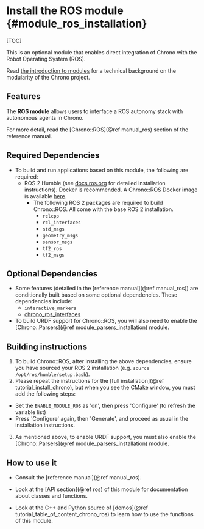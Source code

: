 # Install the ROS module {#module_ros_installation}

[TOC]

This is an optional module that enables direct integration of Chrono with the Robot Operating System (ROS).

Read [the introduction to modules](modularity.html) for a technical background on the modularity of the Chrono project.

## Features

The **ROS module** allows users to interface a ROS autonomy stack with autonomous agents in Chrono.

For more detail, read the [Chrono::ROS](@ref manual_ros) section of the reference manual.

## Required Dependencies

- To build and run applications based on this module, the following are required:
  - ROS 2 Humble (see [docs.ros.org](https://docs.ros.org/en/humble/Installation.html) for detailed installation instructions). Docker is recommended. A Chrono::ROS Docker image is available [here](https://hub.docker.com/r/uwsbel/projectchrono).
    - The following ROS 2 packages are required to build Chrono::ROS. All come with the base ROS 2 installation.
      - `rclcpp`
      - `rcl_interfaces`
      - `std_msgs`
      - `geometry_msgs`
      - `sensor_msgs`
      - `tf2_ros`
      - `tf2_msgs`

## Optional Dependencies

  - Some features (detailed in the [reference manual](@ref manual_ros)) are conditionally built based on some optional dependencies. These dependencies include:
    - `interactive_markers`
    - [chrono_ros_interfaces](https://github.com/projectchrono/chrono_ros_interfaces)
  - To build URDF support for Chrono::ROS, you will also need to enable the [Chrono::Parsers](@ref module_parsers_installation) module.

## Building instructions

1. To build Chrono::ROS, after installing the above dependencies, ensure you have sourced your ROS 2 installation (e.g. `source /opt/ros/humble/setup.bash`).
2. Please repeat the instructions for the [full installation](@ref tutorial_install_chrono), but when you see the CMake window, you must add the following steps:
  - Set the `ENABLE_MODULE_ROS` as 'on', then press 'Configure' (to refresh the variable list)
  - Press 'Configure' again, then 'Generate', and proceed as usual in the installation instructions.
3. As mentioned above, to enable URDF support, you must also enable the [Chrono::Parsers](@ref module_parsers_installation) module.

## How to use it

- Consult the [reference manual](@ref manual_ros).

- Look at the [API section](@ref ros) of this module for documentation about classes and functions.

- Look at the C++ and Python source of [demos](@ref tutorial_table_of_content_chrono_ros) to learn how to use the functions of this module.
